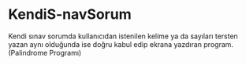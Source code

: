 # KendiS-navSorum
Kendi sınav sorumda kullanıcıdan istenilen kelime ya da sayıları tersten yazan aynı olduğunda ise doğru kabul edip ekrana yazdıran program. (Palindrome Programı)
